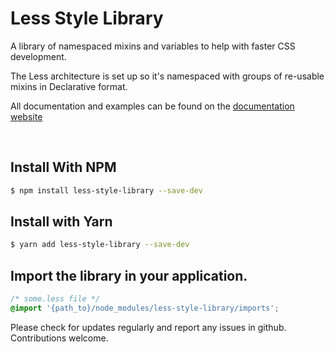# Less Style Library

A library of namespaced mixins and variables to help with faster CSS development.

The Less architecture is set up so it's namespaced with groups of re-usable mixins in Declarative format.

All documentation and examples can be found on the [documentation website](http://less.rickbergmann.com)

<br>

## Install With NPM

```bash
$ npm install less-style-library --save-dev
```

## Install with Yarn

```bash
$ yarn add less-style-library --save-dev
```

## Import the library in your application.

```CSS
/* some.less file */
@import '{path_to}/node_modules/less-style-library/imports';
```

Please check for updates regularly and report any issues in github. 
Contributions welcome.
